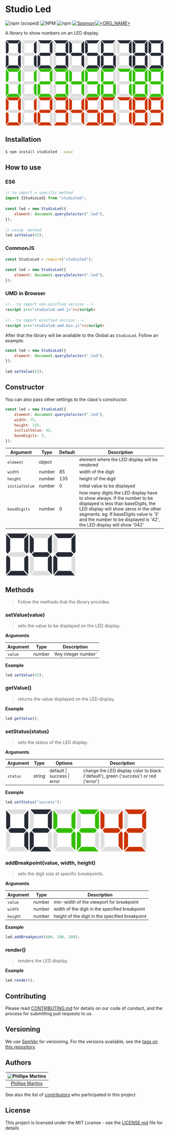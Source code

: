 # Studio Led

![npm (scoped)](https://img.shields.io/npm/v/studioled?label=NPM)
![NPM](https://img.shields.io/npm/l/studioled?label=License)
![npm](https://img.shields.io/npm/dt/studioled?label=Downloads)
[![Sponsor](https://img.shields.io/static/v1?label=Sponsor&message=%E2%9D%A4&color=red&logo=GitHub)](https://github.com/inkasadev/studioled)[![<ORG_NAME>](https://circleci.com/gh/inkasadev/studioled.svg?style=shield)](LINK)

A library to show numbers on an LED display.

![screenshot_00](.readme/screenshot_00.png)

## Installation

```sh
$ npm install studioled --save
```

## How to use

### ES6

```js
// to import a specific method
import {StudioLed} from "studioled";

const led = new StudioLed({
	element: document.querySelector(".led"),
});

// using  method
led.setValue(42);
```

### CommonJS

```js
const StudioLed = require("studioled");

const led = new StudioLed({
	element: document.querySelector(".led"),
});
```

### UMD in Browser

```html
<!-- to import non-minified version -->
<script src="studioled.umd.js"></script>

<!-- to import minified version -->
<script src="studioled.umd.min.js"></script>
```

After that the library will be available to the Global as `StudioLed`. Follow an
example:

```js
const led = new StudioLed({
	element: document.querySelector(".led"),
});

led.setValue(42);
```

## Constructor

You can also pass other settings to the class's constructor.

```js
const led = new StudioLed({
	element: document.querySelector(".led"),
	width: 75,
	height: 135,
	initialValue: 42,
	baseDigits: 3,
});
```

| Argument       | Type   | Default | Description                                                                                                                                                                                                                                                               |
| -------------- | ------ | ------- | ------------------------------------------------------------------------------------------------------------------------------------------------------------------------------------------------------------------------------------------------------------------------- |
| `element`      | object |         | element where the LED display will be rendered                                                                                                                                                                                                                            |
| `width`        | number | 85      | width of the digit                                                                                                                                                                                                                                                        |
| `height`       | number | 135     | height of the digit                                                                                                                                                                                                                                                       |
| `initialValue` | number | 0       | initial value to be displayed                                                                                                                                                                                                                                             |
| `baseDigits`   | number | 0       | how many digits the LED display have to show always. If the number to be displayed is less than baseDigits, the LED display will show zeros in the other segments. eg: If baseDigits value is '3' and the number to be displayed is '42', the LED display will show '042' |

![screenshot_01](.readme/screenshot_01.png)

## Methods

> Follow the methods that the library provides.

### setValue(value)

> sets the value to be displayed on the LED display.

**Arguments**

| Argument | Type   | Description          |
| -------- | ------ | -------------------- |
| `value`  | number | 'Any integer number' |

**Example**

```js
led.setValue(42);
```

### getValue()

> returns the value displayed on the LED display.

**Example**

```js
led.getValue();
```

### setStatus(status)

> sets the status of the LED display.

**Arguments**

| Argument | Type     | Options                     | Description                                                                           |
| -------- | -------- | --------------------------- | ------------------------------------------------------------------------------------- |
| `status` | _string_ | default \| success \| error | change the LED display color to black ('default'), green ('success') or red ('error') |

**Example**

```js
led.setStatus("success");
```

![screenshot_02](.readme/screenshot_02.png)

### addBreakpoint(value, width, height)

> sets the digit size at specific breakpoints.

**Arguments**

| Argument | Type   | Description                                     |
| -------- | ------ | ----------------------------------------------- |
| `value`  | number | min-width of the viewport for breakpoint        |
| `width`  | number | width of the digit in the specified breakpoint  |
| `height` | number | height of the digit in the specified breakpoint |

**Example**

```js
led.addBreakpoint(600, 200, 200);
```

### render()

> renders the LED display.

**Example**

```js
led.render();
```

## Contributing

Please read
[CONTRIBUTING.md](https://gist.github.com/PurpleBooth/b24679402957c63ec426) for
details on our code of conduct, and the process for submitting pull requests to
us.

## Versioning

We use [SemVer](http://semver.org/) for versioning. For the versions available,
see the [tags on this repository](https://github.com/inkasadev/studioled/tags).

## Authors

| ![Phillipe Martins](https://avatars.githubusercontent.com/u/7750404?v=4&s=150) |
| :----------------------------------------------------------------------------: |
|               [Phillipe Martins](https://github.com/inkasadev/)                |

See also the list of
[contributors](https://github.com/inkasadev/studioled/contributors) who
participated in this project.

## License

This project is licensed under the MIT License - see the
[LICENSE.md](LICENSE.md) file for details
